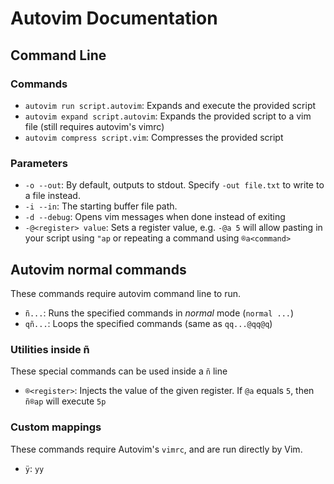 # Autovim Documentation

## Command Line

### Commands

* `autovim run script.autovim`: Expands and execute the provided script
* `autovim expand script.autovim`: Expands the provided script to a vim file (still requires autovim's vimrc)
* `autovim compress script.vim`: Compresses the provided script

### Parameters

* `-o --out`: By default, outputs to stdout. Specify `-out file.txt` to write to a file instead.
* `-i --in`: The starting buffer file path.
* `-d --debug`: Opens vim messages when done instead of exiting
* `-@<register> value`: Sets a register value, e.g. `-@a 5` will allow pasting in your script using `"ap` or repeating a command using `®a<command>`

## Autovim normal commands

These commands require autovim command line to run.

* `ñ...`: Runs the specified commands in _normal_ mode (`normal ...`)
* `qñ...`: Loops the specified commands (same as `qq...@qq@q`)

### Utilities inside ñ

These special commands can be used inside a `ñ` line

* `®<register>`: Injects the value of the given register. If `@a` equals `5`, then `ñ®ap` will execute `5p` 

### Custom mappings

These commands require Autovim's `vimrc`, and are run directly by Vim.

* `ÿ`: `yy`
